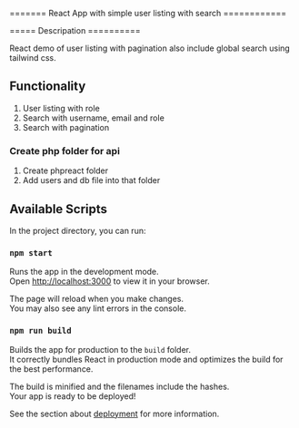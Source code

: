 ======= React App with simple user listing with search ============

===== Descripation ==========

React demo of user listing with pagination also include global search using tailwind css.

## Functionality 

1. User listing with role 
2. Search with username, email and role
3. Search with pagination

### Create php folder for api 

1. Create phpreact folder 
2. Add users and db file into that folder

## Available Scripts

In the project directory, you can run:

### `npm start`

Runs the app in the development mode.\
Open [http://localhost:3000](http://localhost:3000) to view it in your browser.

The page will reload when you make changes.\
You may also see any lint errors in the console.

### `npm run build`

Builds the app for production to the `build` folder.\
It correctly bundles React in production mode and optimizes the build for the best performance.

The build is minified and the filenames include the hashes.\
Your app is ready to be deployed!

See the section about [deployment](https://facebook.github.io/create-react-app/docs/deployment) for more information.

